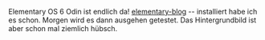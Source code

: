Elementary OS 6 Odin ist endlich da! [elementary-blog](https://blog.elementary.io/elementary-os-6-odin-released/) -- installiert habe ich es schon. Morgen wird es dann ausgehen getestet. Das Hintergrundbild ist aber schon mal ziemlich hübsch.
